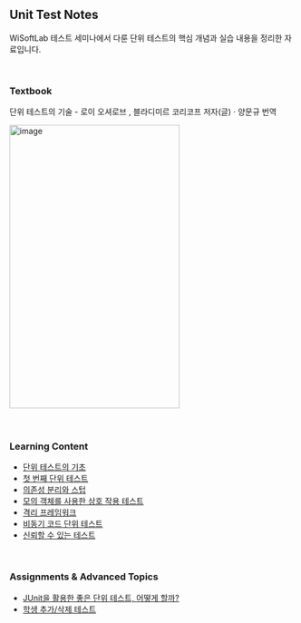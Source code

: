 ## Unit Test Notes
WiSoftLab 테스트 세미나에서 다룬 단위 테스트의 핵심 개념과 실습 내용을 정리한 자료입니다.

<br>

### Textbook
단위 테스트의 기술 - 로이 오셔로브 , 블라디미르 코리코프 저자(글) · 양문규 번역

<img width="300" height="500" alt="image" src="https://github.com/user-attachments/assets/35369fe3-ec90-48b3-a8a1-059391e63579" />

<br>
<br>
<br>

### Learning Content

- [단위 테스트의 기초](https://familiar-dragon-4ed.notion.site/Chap01-22ebf88cd0f5805db420ea418f4b85ab?source=copy_link)
- [첫 번째 단위 테스트](https://familiar-dragon-4ed.notion.site/Chap02-22ebf88cd0f580a58ec5daea3a2a89ab?source=copy_link)
- [의존성 분리와 스텁](https://familiar-dragon-4ed.notion.site/Chap03-231bf88cd0f580fcab22d4a2d62ddd9c?source=copy_link)
- [모의 객체를 사용한 상호 작용 테스트](https://familiar-dragon-4ed.notion.site/Chap-04-23bbf88cd0f58085937af733332f16b3?source=copy_link)
- [격리 프레임워크](https://familiar-dragon-4ed.notion.site/Chap05-23dbf88cd0f580bfb602c2eb26b84871?source=copy_link)
- [비동기 코드 단위 테스트](https://familiar-dragon-4ed.notion.site/Chap06-266bf88cd0f58002838ac55d74a52d03?source=copy_link)
- [신뢰할 수 있는 테스트](https://familiar-dragon-4ed.notion.site/Chap07-27dbf88cd0f580a6b8b4df0adc11b64c?source=copy_link)
  
<br>

### Assignments & Advanced Topics
- [JUnit을 활용한 좋은 단위 테스트, 어떻게 할까?](https://woomin-wang.tistory.com/entry/JUnit%EC%9D%84-%ED%99%9C%EC%9A%A9%ED%95%9C-%EC%A2%8B%EC%9D%80-%EB%8B%A8%EC%9C%84-%ED%85%8C%EC%8A%A4%ED%8A%B8-%EC%96%B4%EB%96%BB%EA%B2%8C-%ED%95%A0%EA%B9%8C)
- [학생 추가/삭제 테스트](https://familiar-dragon-4ed.notion.site/231bf88cd0f58001a758dbcba609ca11?source=copy_link)

<br>
